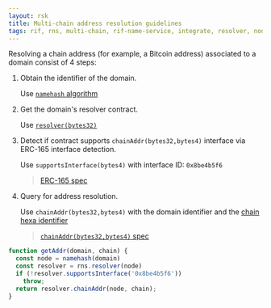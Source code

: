 ```yaml
---
layout: rsk
title: Multi-chain address resolution guidelines
tags: rif, rns, multi-chain, rif-name-service, integrate, resolver, node, sdk, libraries, infrastructure, protocols, mvp, design, rbtc, defi, decentralized, quick-start, guides, tutorial, networks, dapps, tools, rootstock, rsk, ethereum, smart-contracts, install, get-started, how-to, mainnet, testnet, contracts, wallets, web3, crypto
---
```


Resolving a chain address (for example, a Bitcoin address) associated to a domain consist of 4 steps:

1. Obtain the identifier of the domain.

    Use [`namehash` algorithm](https://eips.ethereum.org/EIPS/eip-137#namehash-algorithm)

2. Get the domain's resolver contract.

    Use [`resolver(bytes32)`](https://github.com/rnsdomains/rns-registry/blob/master/contracts/RNS.sol#L34)

3. Detect if contract supports `chainAddr(bytes32,bytes4)` interface via ERC-165 interface detection.

    Use `supportsInterface(bytes4)` with interface ID: `0x8be4b5f6`

    > [ERC-165 spec](https://eips.ethereum.org/EIPS/eip-165)

4. Query for address resolution.

    Use `chainAddr(bytes32,bytes4)` with the domain identifier and the [chain hexa identifier](https://github.com/satoshilabs/slips/blob/master/slip-0044.md)

    > [`chainAddr(bytes32,bytes4)` spec](/rif/rns/specs/resolvers#multicoin-address)

```js
function getAddr(domain, chain) {
  const node = namehash(domain)
  const resolver = rns.resolver(node)
  if (!resolver.supportsInterface('0x8be4b5f6'))
    throw;
  return resolver.chainAddr(node, chain);
}
```
